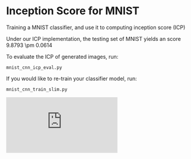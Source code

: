 # Inception Score for MNIST

Training a MNIST classifier, and use it to computing inception score (ICP)

Under our ICP implementation, the testing set of MNIST yields an score 9.8793 \pm 0.0614

To evaluate the ICP of generated images, run:

    mnist_cnn_icp_eval.py
    
    
If you would like to re-train your classifier model, run:

    mnist_cnn_train_slim.py
    
    
![alt text](https://github.com/ChunyuanLI/MNIST_Inception_Score/icp_plot.pdf?raw=true "Optional Title")
